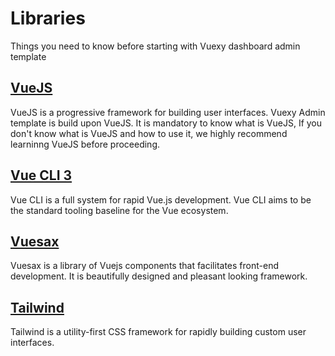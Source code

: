 
# Libraries

<box header>

Things you need to know before starting with Vuexy dashboard admin template

</box>

<box>

## [VueJS](https://vuejs.org/)

VueJS is a progressive framework for building user interfaces. Vuexy Admin template is build upon VueJS. It is mandatory to know what is VueJS, If you don't know what is VueJS and how to use it, we highly recommend learninng VueJS before proceeding.

</box>

<box>

## [Vue CLI 3](https://cli.vuejs.org/)

Vue CLI is a full system for rapid Vue.js development. Vue CLI aims to be the standard tooling baseline for the Vue ecosystem.

</box>

<box>

## [Vuesax](https://lusaxweb.github.io/vuesax/)

Vuesax is a library of Vuejs components that facilitates front-end development. It is beautifully designed and pleasant looking framework.

</box>

<box>

## [Tailwind](https://tailwindcss.com)

Tailwind is a utility-first CSS framework for rapidly building custom user interfaces.

</box>
